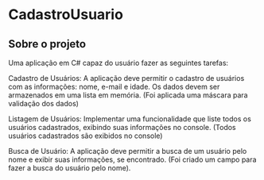 # CadastroUsuario

## Sobre o projeto
 Uma aplicação em C# capaz do usuário fazer as seguintes tarefas:

Cadastro de Usuários:
A aplicação deve permitir o cadastro de usuários com as informações: nome, e-mail e idade.
Os dados devem ser armazenados em uma lista em memória.
(Foi aplicada uma máscara para validação dos dados)


Listagem de Usuários:
Implementar uma funcionalidade que liste todos os usuários cadastrados, exibindo suas informações no console.
(Todos usuários cadastrados são exibidos no console)

Busca de Usuário:
A aplicação deve permitir a busca de um usuário pelo nome e exibir suas informações, se encontrado.
(Foi criado um campo para fazer a busca do usuário pelo nome).
